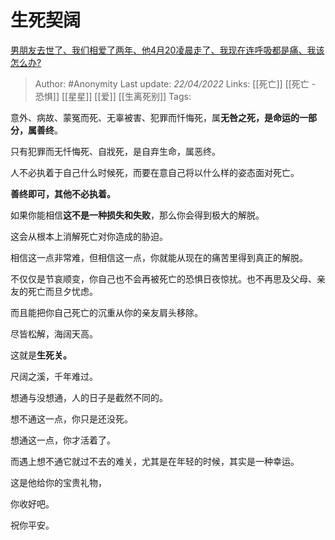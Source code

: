 # 生死契阔
[男朋友去世了、我们相爱了两年、他4月20凌晨走了、我现在连呼吸都是痛、我该怎么办?](https://www.zhihu.com/question/529423798/answer/2452174568)

> Author: #Anonymity 
Last update: *22/04/2022* 
Links: [[死亡]] [[死亡 - 恐惧]] [[星星]] [[爱]] [[生离死别]]
Tags: 

意外、病故、蒙冤而死、无辜被害、犯罪而忏悔死，属**无咎之死，是命运的一部分，属善终**。

只有犯罪而无忏悔死、自戕死，是自弃生命，属恶终。

人不必执着于自己什么时候死，而要在意自己将以什么样的姿态面对死亡。

**善终即可，其他不必执着。**

  

如果你能相信**这不是一种损失和失败**，那么你会得到极大的解脱。

这会从根本上消解死亡对你造成的胁迫。

相信这一点非常难，但相信这一点，你就能从现在的痛苦里得到真正的解脱。

不仅仅是节哀顺变，你自己也不会再被死亡的恐惧日夜惊扰。也不再思及父母、亲友的死亡而旦夕忧虑。

而且能把你自己死亡的沉重从你的亲友肩头移除。

尽皆松解，海阔天高。

  

这就是**生死关。**

尺阔之溪，千年难过。

想通与没想通，人的日子是截然不同的。

想不通这一点，你只是还没死。

想通这一点，你才活着了。

  

  

而遇上想不通它就过不去的难关，尤其是在年轻的时候，其实是一种幸运。

  

这是他给你的宝贵礼物，

你收好吧。

  

祝你平安。

  
